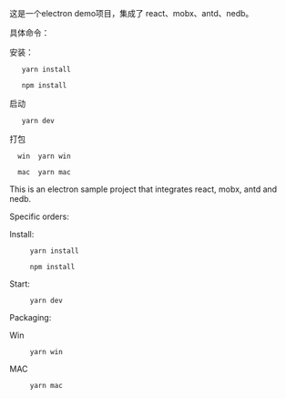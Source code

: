 这是一个electron demo项目，集成了 react、mobx、antd、nedb。

具体命令：

安装：          
       
       yarn install  

       npm install

启动          


       yarn dev

打包

      win  yarn win
        
      mac  yarn mac
      
      
      
This is an electron sample project that integrates react, mobx, antd and nedb.

Specific orders:

Install: 

         yarn install 

         npm install

Start:  


         yarn dev

Packaging:


Win            


         yarn win        

MAC        


         yarn mac
